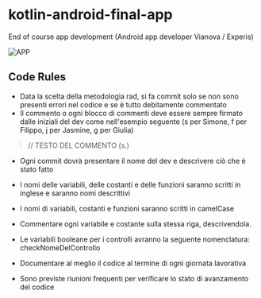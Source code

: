 # kotlin-android-final-app
End of course app development (Android app developer Vianova / Experis)

![APP](https://user-images.githubusercontent.com/78272736/205896818-6c01ef90-38ef-4ced-bc12-995af52cb4e8.png)


## Code Rules

- Data la scelta della metodologia rad, si fa commit solo se non sono presenti errori nel codice e se è tutto debitamente commentato
- Il commento o ogni blocco di commenti deve essere sempre firmato dalle iniziali del dev come nell'esempio seguente (s per Simone, f per Filippo, j per Jasmine, g per Giulia)
 > // TESTO DEL COMMENTO (s.)

- Ogni commit dovrà presentare il nome del dev e descrivere ciò che è stato fatto

- I nomi delle variabili, delle costanti e delle funzioni saranno scritti in inglese e saranno nomi descrittivi
- I nomi di variabili, costanti e funzioni saranno scritti in camelCase
- Commentare ogni variabile e costante sulla stessa riga, descrivendola.
- Le variabili booleane per i controlli avranno la seguente nomenclatura: checkNomeDelControllo
- Documentare al meglio il codice al termine di ogni giornata lavorativa 
- Sono previste riunioni frequenti per verificare lo stato di avanzamento del codice


